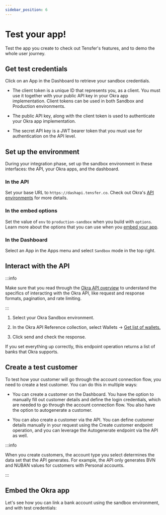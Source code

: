 ```yaml
---
sidebar_position: 6
---
```


# Test your app!

Test the app you create to check out Tensfer's features, and to demo the whole user journey.

## Get test credentials

Click on an App in the Dashboard to retrieve your sandbox credentials.

- The client token is a unique ID that represents you, as a client. You must use it together with your public API key in your Okra app implementation. Client tokens can be used in both Sandbox and Production environments.

- The public API key, along with the client token is used to authenticate your Okra app implementation.

- The secret API key is a JWT bearer token that you must use for authentication on the API level.

## Set up the environment

During your integration phase, set up the sandbox environment in these interfaces: the API, your Okra apps, and the dashboard.

### In the API

Set your base URL to `https://dashapi.tensfer.co`. Check out Okra's <a href='/' className='link'>API environments</a> for more details.

### In the embed options

Set the value of `env` to `production-sandbox` when you build with `options`. Learn more about the options that you can use when you <a href='embed-your-app#using-buildwithshorturl' className='link'>embed your app</a>.

### In the Dashboard

Select an App in the Apps menu and select `Sandbox` mode in the top right.

## Interact with the API

:::info

Make sure that you read through the <a href='/' className='link'>Okra API overview</a> to understand the specifics of interacting with the Okra API, like request and response formats, pagination, and rate limiting.

:::

1. Select your Okra Sandbox environment.

2. In the Okra API Reference collection, select Wallets → <a href='/' className='link'>Get list of wallets.</a>

3. Click send and check the response.

If you set everything up correctly, this endpoint operation returns a list of banks that Okra supports.

## Create a test customer

To test how your customer will go through the account connection flow, you need to create a test customer. You can do this in multiple ways:

- You can create a customer on the Dashboard. You have the option to manually fill out customer details and define the login credentials, which are needed to go through the account connection flow. You also have the option to autogenerate a customer.

- You can also create a customer via the API. You can define customer details manually in your request using the Create customer endpoint operation, and you can leverage the Autogenerate endpoint via the API as well.

:::info

When you create customers, the account type you select determines the data set that the API generates. For example, the API only generates BVN and NUBAN values for customers with Personal accounts.

:::

## Embed the Okra app

Let's see how you can link a bank account using the sandbox environment, and with test credentials:


